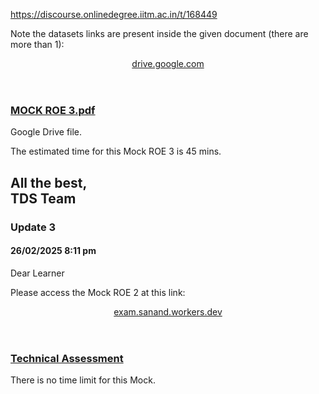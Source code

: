 https://discourse.onlinedegree.iitm.ac.in/t/168449

Note the datasets links are present inside the given document (there are more than 1):</p>
<aside class="onebox googledrive" data-onebox-src="https://drive.google.com/file/d/1kQKiBccRn6sUV_dvjk3ROZQKrc50oHfq/edit">
<header class="source">
<a href="https://drive.google.com/file/d/1kQKiBccRn6sUV_dvjk3ROZQKrc50oHfq/edit" rel="noopener" target="_blank">drive.google.com</a>
</header>
<article class="onebox-body">
<a href="https://drive.google.com/file/d/1kQKiBccRn6sUV_dvjk3ROZQKrc50oHfq/edit" rel="noopener" target="_blank"><span class="googledocs-onebox-logo g-drive-logo"></span></a>
<h3><a href="https://drive.google.com/file/d/1kQKiBccRn6sUV_dvjk3ROZQKrc50oHfq/edit" rel="noopener" target="_blank">MOCK ROE 3.pdf</a></h3>
<p>Google Drive file.</p>
</article>
<div class="onebox-metadata">
</div>
<div style="clear: both"></div>
</aside>
<p>The estimated time for this Mock ROE 3 is 45 mins.</p>
<h2><a class="anchor" href="#p-599595-all-the-best-tds-team-7" name="p-599595-all-the-best-tds-team-7"></a>All the best,<br/>
TDS Team</h2>
<h3><a class="anchor" href="#p-599595-update-3-8" name="p-599595-update-3-8"></a>Update 3</h3>
<h4><a class="anchor" href="#p-599595-h-26022025-811-pm-9" name="p-599595-h-26022025-811-pm-9"></a>26/02/2025 8:11 pm</h4>
<p>Dear Learner</p>
<p>Please access the Mock ROE 2 at this link:</p>
<aside class="onebox allowlistedgeneric" data-onebox-src="https://exam.sanand.workers.dev/tds-2024-sep-roe1">
<header class="source">

<a href="https://exam.sanand.workers.dev/tds-2024-sep-roe1" rel="noopener" target="_blank">exam.sanand.workers.dev</a>
</header>
<article class="onebox-body">
<h3><a href="https://exam.sanand.workers.dev/tds-2024-sep-roe1" rel="noopener" target="_blank">Technical Assessment</a></h3>
</article>
<div class="onebox-metadata">
</div>
<div style="clear: both"></div>
</aside>
<p>There is no time limit for this Mock.